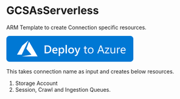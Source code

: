 # GCSAsServerless

ARM Template to create Connection specific resources.

[![Deploy To Azure](https://raw.githubusercontent.com/Azure/azure-quickstart-templates/master/1-CONTRIBUTION-GUIDE/images/deploytoazure.svg?sanitize=true)](https://portal.azure.com/#create/Microsoft.Template/uri/https%3A%2F%2Fraw.githubusercontent.com%2Fnilavalagan%2FGCSAsServerless%2Fblob%2Fmain%2Fconnectionresources.json)

This takes connection name as input and creates below resources.
1) Storage Account
2) Session, Crawl and Ingestion Queues.
